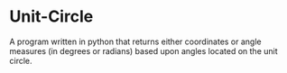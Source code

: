 # Unit-Circle
A program written in python that returns either coordinates or angle measures (in degrees or radians) based upon angles located on the unit circle.

